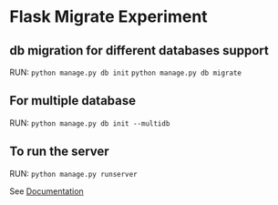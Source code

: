 Flask Migrate Experiment
========================

db migration for different databases support
--------------------------------------------

RUN: `python manage.py db init`
	 `python manage.py db migrate`

For multiple database
---------------------
RUN: `python manage.py db init --multidb`

To run the server
-----------------

RUN: `python manage.py runserver`



See [Documentation](https://flask-migrate.readthedocs.io/en/latest/)
